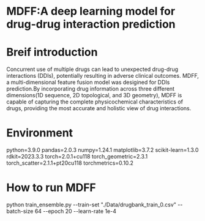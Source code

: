 MDFF:A deep learning model for drug-drug interaction prediction
====
# Breif introduction
Concurrent use of multiple drugs can lead to unexpected drug-drug interactions (DDIs), potentially resulting in adverse clinical outcomes. MDFF, a multi-dimensional feature fusion model was desigined for DDIs prediction.By incorporating drug information across three different dimensions(1D sequence, 2D topological, and 3D geometry), MDFF is capable of capturing the complete physicochemical characteristics of drugs, providing the most accurate and holistic view of drug interactions.
# Environment
python=3.9.0
pandas=2.0.3
numpy=1.24.1
matplotlib=3.7.2
scikit-learn=1.3.0
rdkit=2023.3.3
torch=2.0.1+cu118
torch_geometric=2.3.1
torch_scatter=2.1.1+pt20cu118
torchmetrics=0.10.2
# How to run MDFF
python train_ensemble.py --train-set "./Data/drugbank_train_0.csv" --batch-size 64 --epoch 20 --learn-rate 1e-4
